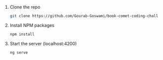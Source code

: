 1. Clone the repo
   ```sh
   git clone https://github.com/Gourab-Goswami/book-comet-coding-challenge.git
   ```
2. Install NPM packages
   ```sh
   npm install
   ```
3. Start the server (localhost:4200)
   ```sh
   ng serve
   ```


